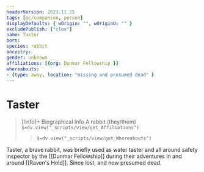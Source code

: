 ```yaml
---
headerVersion: 2023.11.25
tags: [pc/companion, person]
displayDefaults: { wOrigin: "", wOriginU: "" }
excludePublish: ["clee"]
name: Taster
born:
species: rabbit
ancestry:
gender: unknown
affiliations: [{org: Dunmar Fellowship }]
whereabouts: 
- {type: away, location: "missing and presumed dead" }
---
```

# Taster
>[!info]+ Biographical Info
> A rabbit (they/them)
> `$=dv.view("_scripts/view/get_Affiliations")`
>> `$=dv.view("_scripts/view/get_Whereabouts")`

Taster, a brave rabbit, was briefly used as water taster and all around safety inspector by the [[Dunmar Fellowship]] during their adventures in and around [[Raven's Hold]]. Since lost, and now presumed dead.
